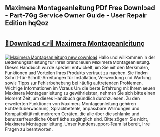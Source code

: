 ## Maximera Montageanleitung PDf Free Download - Part-7Gg Service Owner Guide - User Repair Edition hqQoz

# <h2><a href="http://df8tduk.blite.top/?on=Maximera+Montageanleitung">🔗Download 👉🔴 Maximera Montageanleitung</a></h2>

[![Maximera Montageanleitung new download](https://i.imgur.com/lujVjoI.png)](http://df8tduk.blite.top/?on=Maximera+Montageanleitung)
Hallo und willkommen in der Bedienungsanleitung für Ihren brandneuen Maximera Montageanleitung. Dieses Handbuch wurde speziell entwickelt, um Sie mit den Merkmalen, Funktionen und Vorteilen Ihres Produkts vertraut zu machen. Sie finden Schritt-für-Schritt-Anleitungen für Installation, Verwendung und Wartung sowie Tipps zur Fehlerbehebung bei häufig auftretenden Problemen. Wichtige Informationen im Voraus Um die beste Erfahrung mit Ihrem neuen Maximera Montageanleitung zu gewährleisten, nehmen Sie sich bitte einen Moment Zeit, um dieses Handbuch gründlich durchzulesen. Zu den erweiterten Funktionen von Maximera Montageanleitung gehören Echtzeitüberwachung, Sprachbefehle, anpassbare Warnungen und Kompatibilität mit mehreren Geräten, die alle über die schlanke und benutzerfreundliche Oberfläche zugänglich sind. Bitte zögern Sie nicht, Maximera Montageanleitung. Unser Kundensupport-Team ist bereit, Ihre Fragen zu beantworten.
